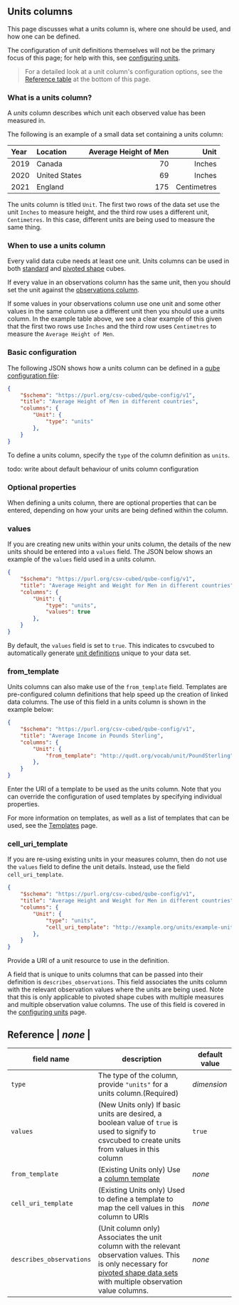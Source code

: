 ## Units columns

This page discusses what a units column is, where one should be used, and how one can be defined.

The configuration of unit definitions themselves will not be the primary focus of this page; for help with this, see
[configuring units](./units.md).

> For a detailed look at a unit column's configuration options, see the [Reference table](#reference) at the bottom of
>this page.


### What is a units column?

A *units* column describes which unit each observed value has been measured in.

The following is an example of a small data set containing a units column:

| Year | Location      | Average Height of Men |        Unit |
|:-----|:--------------|----------------------:|------------:|
| 2019 | Canada        |                    70 |      Inches |
| 2020 | United States |                    69 |      Inches |
| 2021 | England       |                   175 | Centimetres |

The units column is titled `Unit`. The first two rows of the data set use the unit `Inches` to measure height, and the
third row uses a different unit, `Centimetres`. In this case, different units are being used to measure the same thing.

### When to use a units column

Every valid data cube needs at least one unit. Units columns can be used in both
[standard](../../shape-data/standard-shape.md) and [pivoted shape](../../shape-data/pivoted-shape.md) cubes.

If every value in an observations column has the same unit, then you should set the unit against the
[observations column](./observations.md).

If some values in your observations column use one unit and some other values in the same column use a different unit
then you should use a units column. In the example table above, we see a clear example of this given that the first two
rows use `Inches` and the third row uses `Centimetres` to measure the `Average Height of Men`.

### Basic configuration

The following JSON shows how a units column can be defined in a [qube configuration file](../qube-config.md):

```json
{
    "$schema": "https://purl.org/csv-cubed/qube-config/v1",
    "title": "Average Height of Men in different countries",
    "columns": {
        "Unit": {
            "type": "units"
        },
    }
}
```

To define a units column, specify the `type` of the column definition as `units`.

<!-- TODO: At some point, add an example of a single measure pivoted data set with a units column (multiple units) -->

todo: write about default behaviour of units column configuration

### Optional properties

When defining a units column, there are optional properties that can be entered, depending on how your units are
being defined within the column.

### values

If you are creating new units within your units column, the details of the new units should be entered into a
`values` field. The JSON below shows an example of the `values` field used in a units column.

```json
{
    "$schema": "https://purl.org/csv-cubed/qube-config/v1",
    "title": "Average Height and Weight for Men in different countries",
    "columns": {
        "Unit": {
            "type": "units",
            "values": true
        },
    }
}
```

By default, the `values` field is set to `true`. This indicates to csvcubed to automatically generate
[unit definitions](../unit-configuration.md) unique to your data set.

### from_template

Units columns can also make use of the `from_template` field. Templates are pre-configured column definitions that help
speed up the creation of linked data columns. The use of this field in a units column is shown in the example below:

```json
{
    "$schema": "https://purl.org/csv-cubed/qube-config/v1",
    "title": "Average Income in Pounds Sterling",
    "columns": {
        "Unit": {
            "from_template": "http://qudt.org/vocab/unit/PoundSterling"
        },
    }
}
```

Enter the URI of a template to be used as the units column. Note that you can override the configuration of used
templates by specifying individual properties.

For more information on templates, as well as a list of templates that can be used, see the
[Templates](../templates.md) page.

### cell_uri_template

If you are re-using existing units in your measures column, then do not use the `values` field to define the
unit details. Instead, use the field `cell_uri_template`.

```json
{
    "$schema": "https://purl.org/csv-cubed/qube-config/v1",
    "title": "Average Height and Weight for Men in different countries",
    "columns": {
        "Unit": {
            "type": "units",
            "cell_uri_template": "http://example.org/units/example-unit"
        },
    }
}
```

 Provide a URI of a unit resource to use in the definition.

 A field that is unique to units columns that can be passed into their definition is `describes_observations`. This
 field associates the units column with the relevant observation values where the units are being used. Note that this
 is only applicable to pivoted shape cubes with multiple measures and multiple observation value columns. The use of
 this field is covered in the [configuring units](../unit-configuration.md) page.

## Reference                                                                                          | *none*            |

| **field name**           | **description**                                                                                                                                                                                                      | **default value** |
|--------------------------|----------------------------------------------------------------------------------------------------------------------------------------------------------------------------------------------------------------------|-------------------|
| `type`                   | The type of the column, provide `"units"` for a units column.(Required)                                                                                                                                              | *dimension*       |
| `values`                 | (New Units only) If basic units are desired, a boolean value of `true` is used to signify to csvcubed to create units from values in this column                                                                     | `true`            |
| `from_template`          | (Existing Units only) Use a [column template](../templates.md)                                                                                                                                                       | *none*            |
| `cell_uri_template`      | (Existing Units only) Used to define a template to map the cell values in this column to URIs                                                                                                                        | *none*            |
| `describes_observations` | (Unit column only) Associates the unit column with the relevant observation values. This is only necessary for [pivoted shape data sets](../../shape-data/pivoted-shape.md) with multiple observation value columns. | *none*            |
